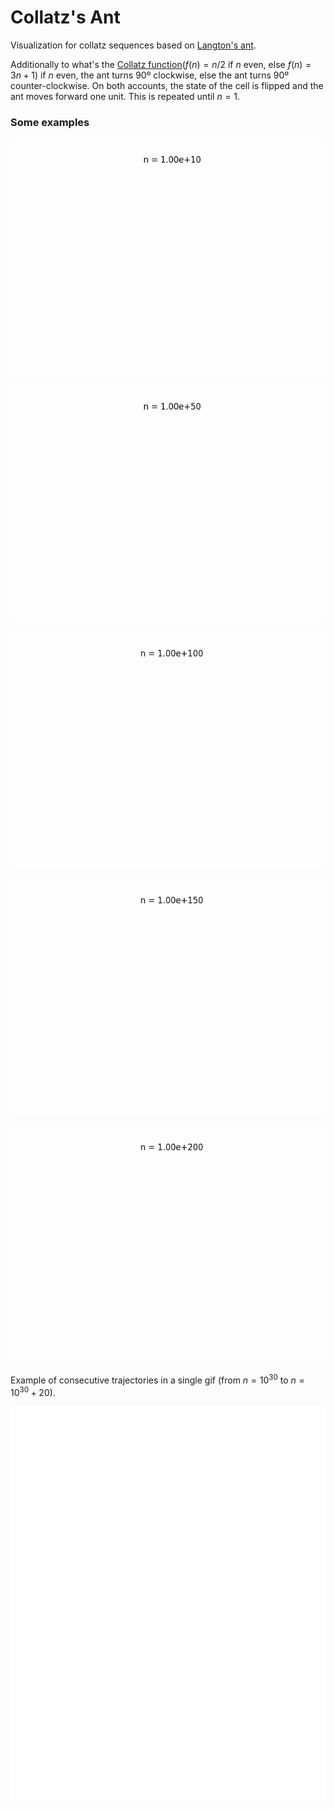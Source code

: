 # Collatz's Ant

Visualization for collatz sequences based on [Langton's ant](https://en.wikipedia.org/wiki/Langton%27s_ant).

Additionally to what's the [Collatz function](https://en.wikipedia.org/wiki/Collatz_conjecture)($f(n) = n/2$ if $n$ even, else $f(n) = 3n + 1$) if $n$ even, the ant turns 90º clockwise, else the ant turns 90º counter-clockwise. On both accounts, the state of the cell is flipped and the ant moves forward one unit. This is repeated until $n = 1$.

### Some examples

![](examples/collatz_ant1.gif)

![](examples/collatz_ant2.gif)

![](examples/collatz_ant3.gif)

![](examples/collatz_ant4.gif)

![](examples/collatz_ant5.gif)

Example of consecutive trajectories in a single gif (from $n = 10^{30}$ to $n = 10^{30} + 20$).

![](collatz_ant_grid.gif)


